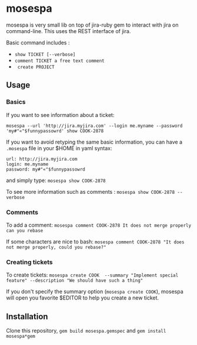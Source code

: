 mosespa
=======

mosespa is very small lib on top of jira-ruby gem to interact with jira on command-line.
This uses the REST interface of jira.

Basic command includes :
- ```show TICKET [--verbose]```
- ```comment TICKET a free text comment```
- ``` create PROJECT```

Usage
--------

### Basics

If you want to see information about a ticket:

```mosespa --url 'http://jira.myjira.com' --login me.myname --password 'my#"«"$funnypassowrd' show COOK-2878```

If you want to avoid retyping the same basic information, you can have a ```.mosespa``` file in your $HOME in yaml syntax:

```
url: http://jira.myjira.com
login: me.myname
password: my#"«"$funnypassowrd
```

and simply type: ```mosespa show COOK-2878```

To see more information such as comments : ```mosespa show COOK-2878 --verbose```

### Comments

To add a comment:
```mosespa comment COOK-2878 It does not merge properly can you rebase```

If some characters are nice to bash:
```mosespa comment COOK-2878 "It does not merge properly, could you rebase?"```

### Creating tickets

To create tickets:
```mosespa create COOK  --summary "Implement special feature" --description "We should have such a thing"```

If you don't specify the summary option (```mosespa create COOK```), mosespa will open you favorite $EDITOR to help you create a new ticket.


Installation
------------

Clone this repository, ```gem build mosespa.gemspec``` and ```gem install mosespa*gem```
